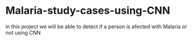 # Malaria-study-cases-using-CNN
in this project we will be able to detect if a person is afected with Malaria or not using CNN
